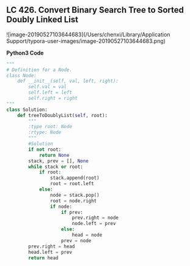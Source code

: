 ## LC 426. Convert Binary Search Tree to Sorted Doubly Linked List

![image-20190527103644683](/Users/chenxi/Library/Application Support/typora-user-images/image-20190527103644683.png)



**Python3 Code**

```python
"""
# Definition for a Node.
class Node:
    def __init__(self, val, left, right):
        self.val = val
        self.left = left
        self.right = right
"""
class Solution:
    def treeToDoublyList(self, root):
        """
        :type root: Node
        :rtype: Node
        """
        #Solution
        if not root:
            return None
        stack, prev = [], None
        while stack or root:
            if root:
                stack.append(root)
                root = root.left
            else:
                node = stack.pop()
                root = node.right
                if node:
                    if prev:
                        prev.right = node
                        node.left = prev
                    else:
                        head = node
                    prev = node
        prev.right = head
        head.left = prev
        return head
```



